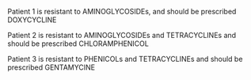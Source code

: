Patient 1 is resistant to AMINOGLYCOSIDEs,
and should be prescribed DOXYCYCLINE

Patient 2 is resistant to AMINOGLYCOSIDEs and TETRACYCLINEs
and should be prescribed CHLORAMPHENICOL

Patient 3 is resistant to PHENICOLs and TETRACYCLINEs
and should be prescribed GENTAMYCINE

